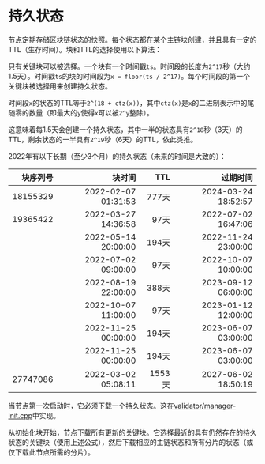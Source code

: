 # 持久状态
节点定期存储区块链状态的快照。每个状态都在某个主链块创建，并且具有一定的TTL（生存时间）。块和TTL的选择使用以下算法：

只有关键块可以被选择。一个块有一个时间戳`ts`。时间段的长度为`2^17`秒（大约1.5天）。时间戳`ts`的块的时间段为`x = floor(ts / 2^17)`。每个时间段的第一个关键块被选择用来创建持久状态。

时间段`x`的状态的TTL等于`2^(18 + ctz(x))`，其中`ctz(x)`是`x`的二进制表示中的尾随零的数量（即最大的`y`使得`x`可以被`2^y`整除）。

这意味着每1.5天会创建一个持久状态，其中一半的状态具有`2^18`秒（3天）的TTL，剩余状态的一半具有`2^19`秒（6天）的TTL，依此类推。

2022年有以下长期（至少3个月）的持久状态（未来的时间是大致的）：

| 块序列号 | 块时间 | TTL | 过期时间 |
|--:|--:|--:|--:|
| 18155329 | 2022-02-07 01:31:53 | 777天 | 2024-03-24 18:52:57 |
| 19365422 | 2022-03-27 14:36:58 |  97天 | 2022-07-02 16:47:06 |
| | 2022-05-14 20:00:00 | 194天 | 2022-11-24 23:00:00 |
| | 2022-07-02 09:00:00 |  97天 | 2022-10-07 10:00:00 |
| | 2022-08-19 22:00:00 | 388天 | 2023-09-12 06:00:00 |
| | 2022-10-07 11:00:00 |  97天 | 2023-01-12 12:00:00 |
| | 2022-11-25 00:00:00 | 194天 | 2023-06-07 03:00:00 |
| | 2022-11-25 00:00:00 | 194天 | 2023-06-07 03:00:00 |
| 27747086 | 2022-03-02 05:08:11 | 1553天 | 2027-06-02 18:50:19 |

当节点第一次启动时，它必须下载一个持久状态。这在[validator/manager-init.cpp](https://github.com/ton-blockchain/ton/blob/master/validator/manager-init.cpp)中实现。

从初始化块开始，节点下载所有更新的关键块。它选择最近的具有仍然存在的持久状态的关键块（使用上述公式），然后下载相应的主链状态和所有分片的状态（或仅下载此节点所需的分片）。
